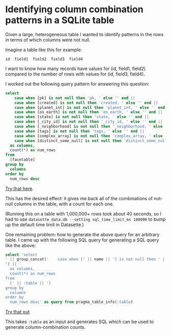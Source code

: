 # Identifying column combination patterns in a SQLite table

Given a large, heterogeneous table I wanted to identify patterns in the rows in terms of which columns were not null.

Imagine a table like this for example:

    id  field1  field2  field3  field4

I want to know how many records have values for (id, field1, field2) compared to the number of rows with values for (id, field3, field4).

I worked out the following query pattern for answering this question:

```sql
select
    case when [pk] is not null then 'pk, ' else '' end ||
    case when [created] is not null then 'created, ' else '' end ||
    case when [planet_int] is not null then 'planet_int, ' else '' end ||
    case when [on_earth] is not null then 'on_earth, ' else '' end ||
    case when [state] is not null then 'state, ' else '' end ||
    case when [_city_id] is not null then '_city_id, ' else '' end ||
    case when [_neighborhood] is not null then '_neighborhood, ' else '' end ||
    case when [tags] is not null then 'tags, ' else '' end ||
    case when [complex_array] is not null then 'complex_array, ' else '' end ||
    case when [distinct_some_null] is not null then 'distinct_some_null, ' else '' end
  as columns,
  count(*) as num_rows
from
  [facetable]
group by
  columns
order by
  num_rows desc
```
[Try that here](https://latest.datasette.io/fixtures?sql=select%0D%0A++++case+when+%5Bpk%5D+is+not+null+then+%27pk%2C+%27+else+%27%27+end+%7C%7C%0D%0A++++case+when+%5Bcreated%5D+is+not+null+then+%27created%2C+%27+else+%27%27+end+%7C%7C%0D%0A++++case+when+%5Bplanet_int%5D+is+not+null+then+%27planet_int%2C+%27+else+%27%27+end+%7C%7C%0D%0A++++case+when+%5Bon_earth%5D+is+not+null+then+%27on_earth%2C+%27+else+%27%27+end+%7C%7C%0D%0A++++case+when+%5Bstate%5D+is+not+null+then+%27state%2C+%27+else+%27%27+end+%7C%7C%0D%0A++++case+when+%5B_city_id%5D+is+not+null+then+%27_city_id%2C+%27+else+%27%27+end+%7C%7C%0D%0A++++case+when+%5B_neighborhood%5D+is+not+null+then+%27_neighborhood%2C+%27+else+%27%27+end+%7C%7C%0D%0A++++case+when+%5Btags%5D+is+not+null+then+%27tags%2C+%27+else+%27%27+end+%7C%7C%0D%0A++++case+when+%5Bcomplex_array%5D+is+not+null+then+%27complex_array%2C+%27+else+%27%27+end+%7C%7C%0D%0A++++case+when+%5Bdistinct_some_null%5D+is+not+null+then+%27distinct_some_null%2C+%27+else+%27%27+end%0D%0A++as+columns%2C%0D%0A++count%28*%29+as+num_rows%0D%0Afrom%0D%0A++%5Bfacetable%5D%0D%0Agroup+by%0D%0A++columns%0D%0Aorder+by%0D%0A++num_rows+desc).

This has the desired effect: it gives me back all of the combinations of not-null columns in the table, with a count for each one.

(Running this on a table with 1,000,000+ rows took about 40 seconds, so I had to use `datasette data.db --setting sql_time_limit_ms 100000` to bump up the default time limit in Datasette.)

One remaining problem: how to generate the above query for an arbitrary table. I came up with the following SQL query for generating a SQL query like the above:

```sql
select 'select
' || group_concat('    case when [' || name || '] is not null then ' || quote(name || ', ') || ' else '''' end', ' ||
') || '
  as columns,
  count(*) as num_rows
from
  [' || :table || ']
group by
  columns
order by
  num_rows desc' as query from pragma_table_info(:table)
```
[Try that out](https://latest.datasette.io/fixtures?sql=select+%27select%0D%0A%27+%7C%7C+group_concat%28%27++++case+when+%5B%27+%7C%7C+name+%7C%7C+%27%5D+is+not+null+then+%27+%7C%7C+quote%28name+%7C%7C+%27%2C+%27%29+%7C%7C+%27+else+%27%27%27%27+end%27%2C+%27+%7C%7C%0D%0A%27%29+%7C%7C+%27%0D%0A++as+columns%2C%0D%0A++count%28*%29+as+num_rows%0D%0Afrom%0D%0A++%5B%27+%7C%7C+%3Atable+%7C%7C+%27%5D%0D%0Agroup+by%0D%0A++columns%0D%0Aorder+by%0D%0A++num_rows+desc%27+as+query+from+pragma_table_info%28%3Atable%29&table=facetable)

This takes `:table` as an input and generates SQL which can be used to generate column-combination counts.
